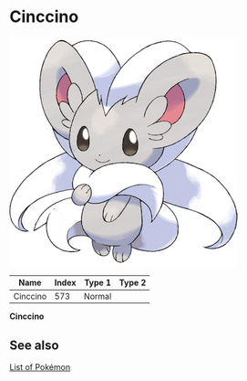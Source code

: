 # Cinccino


![Cinccino](images/573.png)

| **Name** | **Index** | **Type 1** | **Type 2** |
|----|----|----|----|
| Cinccino | 573 | Normal  |  |

**Cinccino** 

## See also

[List of Pokémon](../pokemon.md)
